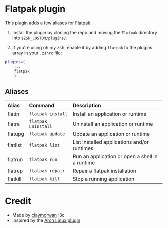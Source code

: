 # Flatpak plugin

This plugin adds a few aliases for [Flatpak](https://docs.flatpak.org/en/latest/using-flatpak.html).

1. Install the plugin by cloning the repo and moving the `Flatpak` directory into `$ZSH_CUSTOM/plugins/`.

2. If you're using oh my zsh, enable it by adding `flatpak` to the plugins array in your `.zshrc` file:
```zsh
plugins=(
    ... 
    flatpak
    )
```
## Aliases

| Alias | Command | Description |
| :--- | :--- | :---|
| flatin | `flatpak install` | Install an application or runtime |
| flatre | `flatpak uninstall` | Uninstall an application or runtime |
| flatupg | `flatpak update` | Update an application or runtime |
| flatlist | `flatpak list` | List installed applications and/or runtimes |
| flatrun | `flatpak run` | Run an application or open a shell in a runtime |
| flatrep | `flatpak repair` | Repair a flatpak installation |
| flatkill | `flatpak kill` | Stop a running application |

# Credit
- Made by [claymorwan](https://github.com/claymorwan) :3c
- Inspired by the [Arch Linux plugin](https://github.com/ohmyzsh/ohmyzsh/tree/master/plugins/archlinux)
